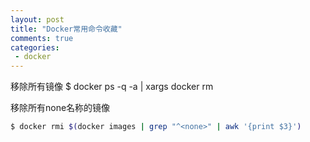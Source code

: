 ```yaml
--- 
layout: post
title: "Docker常用命令收藏"
comments: true
categories:
 - docker
---
```


移除所有镜像 
$ docker ps -q -a | xargs docker rm 

移除所有none名称的镜像 

```bash
$ docker rmi $(docker images | grep "^<none>" | awk '{print $3}') 
```
